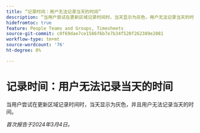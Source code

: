 ```yaml
---
title: “记录时间：用户无法记录当天的时间”
description: “当用户尝试在更新区域记录时间时，当天显示为灰色，用户无法记录当天的时间。”
hidefromtoc: true
feature: People Teams and Groups, Timesheets
source-git-commit: c0f69dae7ce1586f6b7e7b34f520f262389e2081
workflow-type: tm+mt
source-wordcount: '76'
ht-degree: 0%

---
```



# 记录时间：用户无法记录当天的时间

当用户尝试在更新区域记录时间时，当天显示为灰色，并且用户无法记录当天的时间。

_首次报告于2024年3月4日。_

